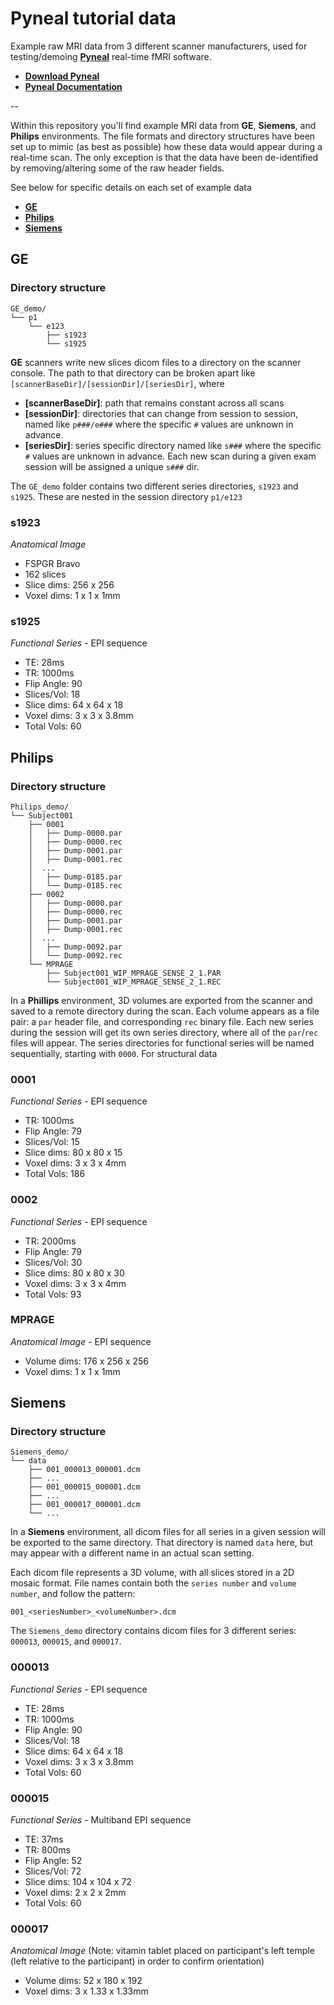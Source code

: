 # Pyneal tutorial data


Example raw MRI data from 3 different scanner manufacturers, used for testing/demoing [**Pyneal**](https://github.com/jeffmacinnes/pyneal) real-time fMRI software. 

* [**Download Pyneal**](https://github.com/jeffmacinnes/pyneal)
* [**Pyneal Documentation**](https://jeffmacinnes.github.io/pyneal-docs/)

--

Within this repository you'll find example MRI data from **GE**, **Siemens**, and **Philips**  environments. The file formats and directory structures have been set up to mimic (as best as possible) how these data would appear during a real-time scan. The only exception is that the data have been de-identified by removing/altering some of the raw header fields. 

See below for specific details on each set of example data

* [**GE**](#ge)
* [**Philips**](#philips)
* [**Siemens**](#siemens)

## GE 

### Directory structure

```
GE_demo/  
└── p1  
    └── e123  
        ├── s1923  
        └── s1925 
``` 

**GE** scanners write new slices dicom files to a directory on the scanner console. The path to that directory can be broken apart like `[scannerBaseDir]/[sessionDir]/[seriesDir]`, where  

* **[scannerBaseDir]**: path that remains constant across all scans
* **[sessionDir]**: directories that can change from session to session, named like `p###/e###` where the specific `#` values are unknown in advance.
* **[seriesDir]**: series specific directory named like `s###` where the specific `#` values are unknown in advance. Each new scan during a given exam session will be assigned a unique `s###` dir.

The `GE_demo` folder contains two different series directories, `s1923` and `s1925`. These are nested in the session directory `p1/e123`

### s1923
*Anatomical Image*

* FSPGR Bravo 
* 162 slices
* Slice dims: 256 x 256
* Voxel dims: 1 x 1 x 1mm

### s1925
*Functional Series* - EPI sequence

* TE: 28ms
* TR: 1000ms
* Flip Angle: 90
* Slices/Vol: 18
* Slice dims: 64 x 64 x 18
* Voxel dims: 3 x 3 x 3.8mm
* Total Vols: 60


## Philips

### Directory structure
```
Philips_demo/
└── Subject001
    ├── 0001
    │   ├── Dump-0000.par
    │   ├── Dump-0000.rec
    │   ├── Dump-0001.par
    │   ├── Dump-0001.rec
    │  ...
    │   ├── Dump-0185.par
    │   └── Dump-0185.rec
    ├── 0002
    │   ├── Dump-0000.par
    │   ├── Dump-0000.rec
    │   ├── Dump-0001.par
    │   ├── Dump-0001.rec
    │  ...
    │   ├── Dump-0092.par
    │   └── Dump-0092.rec
    └── MPRAGE
        ├── Subject001_WIP_MPRAGE_SENSE_2_1.PAR
        └── Subject001_WIP_MPRAGE_SENSE_2_1.REC
```

In a **Phillips** environment,  3D volumes are exported from the scanner and saved to a remote directory during the scan. Each volume appears as a file pair: a `par` header file, and corresponding `rec` binary file. Each new series during the session will get its own series directory, where all of the `par`/`rec` files will appear. The series directories for functional series will be named sequentially, starting with `0000`. For structural data 


### 0001

*Functional Series* - EPI sequence

* TR: 1000ms
* Flip Angle: 79
* Slices/Vol: 15
* Slice dims: 80 x 80 x 15
* Voxel dims: 3 x 3 x 4mm
* Total Vols: 186

### 0002

*Functional Series* - EPI sequence

* TR: 2000ms
* Flip Angle: 79
* Slices/Vol: 30  
* Slice dims: 80 x 80 x 30
* Voxel dims: 3 x 3 x 4mm
* Total Vols: 93


### MPRAGE
*Anatomical Image* - EPI sequence

* Volume dims: 176 x 256 x 256
* Voxel dims: 1 x 1 x 1mm

## Siemens

### Directory structure

```
Siemens_demo/  
└── data  
    ├── 001_000013_000001.dcm  
    ├── ...
    ├── 001_000015_000001.dcm
    ├── ...
    ├── 001_000017_000001.dcm  
    └── ...
```

In a **Siemens** environment, all dicom files for all series in a given session will be exported to the same directory. That directory is named `data` here, but may appear with a different name in an actual scan setting. 

Each dicom file represents a 3D volume, with all slices stored in a 2D mosaic format. File names contain both the `series number` and `volume number`, and follow the pattern:

`001_<seriesNumber>_<volumeNumber>.dcm`

The `Siemens_demo` directory contains dicom files for 3 different series: `000013`, `000015`, and `000017`.

### 000013

*Functional Series* - EPI sequence

* TE: 28ms
* TR: 1000ms
* Flip Angle: 90
* Slices/Vol: 18
* Slice dims: 64 x 64 x 18
* Voxel dims: 3 x 3 x 3.8mm
* Total Vols: 60


### 000015

*Functional Series* - Multiband EPI sequence

* TE: 37ms
* TR: 800ms
* Flip Angle: 52
* Slices/Vol: 72
* Slice dims: 104 x 104 x 72
* Voxel dims: 2 x 2 x 2mm
* Total Vols: 60


### 000017
*Anatomical Image* (Note: vitamin tablet placed on participant's left temple (left relative to the participant) in order to confirm orientation)

* Volume dims: 52 x 180 x 192
* Voxel dims: 3 x 1.33 x 1.33mm